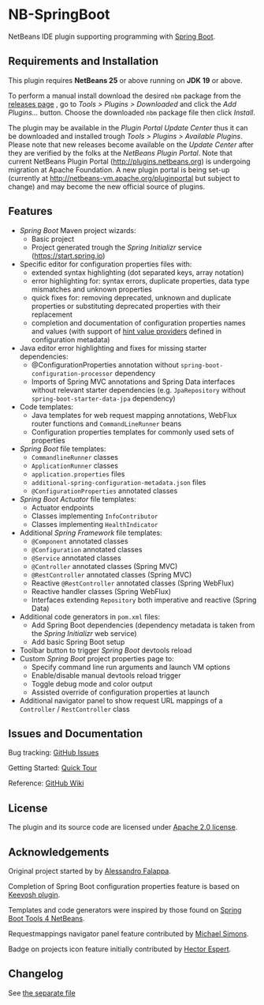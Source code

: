 # NB-SpringBoot

NetBeans IDE plugin supporting programming with [Spring Boot](http://projects.spring.io/spring-boot).


## Requirements and Installation

This plugin requires **NetBeans 25** or above running on **JDK 19** or above.

To perform a manual install download the desired `nbm` package from the [releases page](https://github.com/aliedperezmartinez/nb-springboot/releases) , go to *Tools > Plugins > Downloaded* and click the *Add Plugins...* button. Choose the downloaded `nbm` package file then click *Install*.

The plugin may be available in the *Plugin Portal Update Center* thus it can be downloaded and installed trough *Tools > Plugins > Available Plugins*. Please note that new releases become available on the *Update Center* after they are verified by the folks at the *NetBeans Plugin Portal*. Note that current NetBeans Plugin Portal (http://plugins.netbeans.org) is undergoing migration at Apache Foundation. A new plugin portal is being set-up (currently at http://netbeans-vm.apache.org/pluginportal but subject to change) and may become the new official source of plugins.


## Features

-  *Spring Boot* Maven project wizards:
    -  Basic project
    -  Project generated trough the *Spring Initializr* service (https://start.spring.io)
-  Specific editor for configuration properties files with:
    -  extended syntax highlighting (dot separated keys, array notation)
    -  error highlighting for: syntax errors, duplicate properties, data type mismatches and unknown properties
    -  quick fixes for: removing deprecated, unknown and duplicate properties or substituting deprecated properties with their replacement
    -  completion and documentation of configuration properties names and values (with support of [hint value providers](https://docs.spring.io/spring-boot/docs/current/reference/html/appendix-configuration-metadata.html#value-providers) defined in configuration metadata)
-  Java editor error highlighting and fixes for missing starter dependencies:
    - @ConfigurationProperties annotation without `spring-boot-configuration-processor` dependency
    - Imports of Spring MVC annotations and Spring Data interfaces without relevant starter dependencies (e.g. `JpaRepository` without `spring-boot-starter-data-jpa` dependency)
-  Code templates:
    - Java templates for web request mapping annotations, WebFlux router functions and `CommandLineRunner` beans
    - Configuration properties templates for commonly used sets of properties 
-  *Spring Boot* file templates:
    -  `CommandlineRunner` classes
    -  `ApplicationRunner` classes
    -  `application.properties` files
    -  `additional-spring-configuration-metadata.json` files
    -  `@ConfigurationProperties` annotated classes
-  *Spring Boot Actuator* file templates:
    -  Actuator endpoints 
    -  Classes implementing `InfoContributor`
    -  Classes implementing `HealthIndicator`
-  Additional *Spring Framework* file templates:
    -  `@Component` annotated classes
    -  `@Configuration` annotated classes
    -  `@Service` annotated classes
    -  `@Controller` annotated classes (Spring MVC)
    -  `@RestController` annotated classes (Spring MVC)
    -  Reactive `@RestController` annotated classes (Spring WebFlux)
    -  Reactive handler classes (Spring WebFlux)
    -  Interfaces extending `Repository` both imperative and reactive (Spring Data)
-  Additional code generators in `pom.xml` files:
    -  Add Spring Boot dependencies (dependency metadata is taken from the *Spring Initializr* web service)
    -  Add basic Spring Boot setup
-  Toolbar button to trigger *Spring Boot* devtools reload
-  Custom *Spring Boot* project properties page to:
    -  Specify command line run arguments and launch VM options
    -  Enable/disable manual devtools reload trigger
    -  Toggle debug mode and color output
    -  Assisted override of configuration properties at launch
-  Additional navigator panel to show request URL mappings of a `Controller` / `RestController` class


## Issues and Documentation

Bug tracking: [GitHub Issues](https://github.com/aliedperezmartinez/nb-springboot/issues)

Getting Started: [Quick Tour](https://github.com/aliedperezmartinez/nb-springboot/wiki/Quick-Tour)

Reference: [GitHub Wiki](https://github.com/aliedperezmartinez/nb-springboot/wiki)


## License

The plugin and its source code are licensed under [Apache 2.0 license](http://www.apache.org/licenses/LICENSE-2.0).


## Acknowledgements

Original project started by  by [Alessandro Falappa](https://github.com/AlexFalappa).

Completion of Spring Boot configuration properties feature is based on [Keevosh plugin](https://github.com/keevosh/nb-springboot-configuration-support).

Templates and code generators were inspired by those found on [Spring Boot Tools 4 NetBeans](https://github.com/GeertjanWielenga/SpringBootTools4NetBeans).

Requestmappings navigator panel feature contributed by [Michael Simons](https://github.com/michael-simons).

Badge on projects icon feature initially contributed by [Hector Espert](https://github.com/blackleg).


## Changelog

See [the separate file](CHANGELOG.md)
